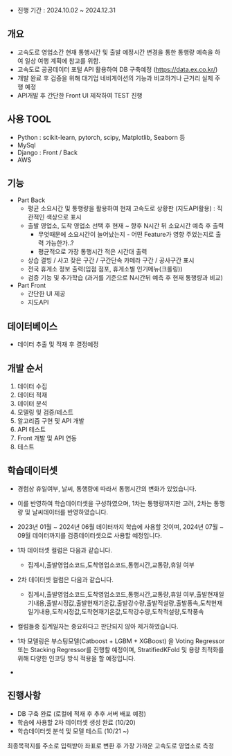 - 진행 기간 : 2024.10.02 ~ 2024.12.31

## 개요

- 고속도로 영업소간 현재 통행시간 및 출발 예정시간 변경을 통한 통행량 예측을 하여 일상 여행 계획에 참고를 위함.
- 고속도로 공공데이터 포털 API 활용하여 DB 구축예정 (https://data.ex.co.kr/)
- 개발 완료 후 검증을 위해 대기업 네비게이션의 기능과 비교하거나 근거리 실제 주행 예정
- API개발 후 간단한 Front UI 제작하여 TEST 진행

## 사용 TOOL

- Python : scikit-learn, pytorch, scipy, Matplotlib, Seaborn 등
- MySql
- Django : Front / Back
- AWS

## 기능

- Part Back
    - 평균 소요시간 및 통행량을 활용하여 현재 고속도로 상황판 (지도API활용) : 직관적인 색상으로 표시
    - 출발 영업소, 도착 영업소 선택 후 현재 ~ 향후 N시간 뒤 소요시간 예측 후 출력
        - 무엇때문에 소요시간이 늘어났는지 - 어떤 Feature가 영향 주었는지로 출력 가능한가..?
        - 평균적으로 가장 통행시간 적은 시간대 출력
    - 상습 결빙 / 사고 잦은 구간 / 구간단속 카메라 구간 / 공사구간 표시
    - 전국 휴게소 정보 출력(입점 점포, 휴게소별 인기메뉴(크롤링))
    - 검증 기능 및 추가학습 (과거를 기준으로 N시간뒤 예측 후 현재 통행량과 비교)
- Part Front
    - 간단한 UI 제공
    - 지도API
    

## 데이터베이스

- 데이터 추출 및 적재 후 결정예정

## 개발 순서

1. 데이터 수집
2. 데이터 적재
3. 데이터 분석
4. 모델링 및 검증/테스트
5. 알고리즘 구현 및 API 개발
6. API 테스트
7. Front 개발 및 API 연동
8. 테스트

## 학습데이터셋

- 경험상 휴일여부, 날씨, 통행량에 따라서 통행시간의 변화가 있었습니다.
- 이를 반영하여 학습데이터셋을 구성하였으며, 1차는 통행량까지만 고려, 2차는 통행량 및 날씨데이터를 반영하였습니다.
- 2023년 01월 ~ 2024년 06월 데이터까지 학습에 사용할 것이며, 2024년 07월 ~ 09월 데이터까지를 검증데이터셋으로 사용할 예정입니다.
- 1차 데이터셋 컬럼은 다음과 같습니다.
    - 집계시,출발영업소코드,도착영업소코드,통행시간,교통량,휴일 여부
- 2차 데이터셋 컬럼은 다음과 같습니다.
    - 집계시,출발영업소코드,도착영업소코드,통행시간,교통량,휴일 여부,출발현재일기내용,출발시정값,출발현재기온값,출발강수량,출발적설량,출발풍속,도착현재일기내용,도착시정값,도착현재기온값,도착강수량,도착적설량,도착풍속
- 컬럼들중 집계일자는 중요하다고 판단되지 않아 제거하였습니다.

- 1차 모델링은 부스팅모델(Catboost + LGBM + XGBoost) 을  Voting Regressor 또는 Stacking Regressor를 진행할 예정이며, StratifiedKFold 및 용량 최적화를 위해 다양한 인코딩 방식 적용을 할 예정입니다.
- 

## 진행사항

- DB 구축 완료 (로컬에 적재 후 추후 서버 배포 예정)
- 학습에 사용할 2차 데이터셋 생성 완료 (10/20)
- 학습데이터셋 분석 및 모델 테스트 (10/21 ~)

최종목적지를 주소로 입력받아 좌표로 변환 후 가장 가까운 고속도로 영업소로 측정
